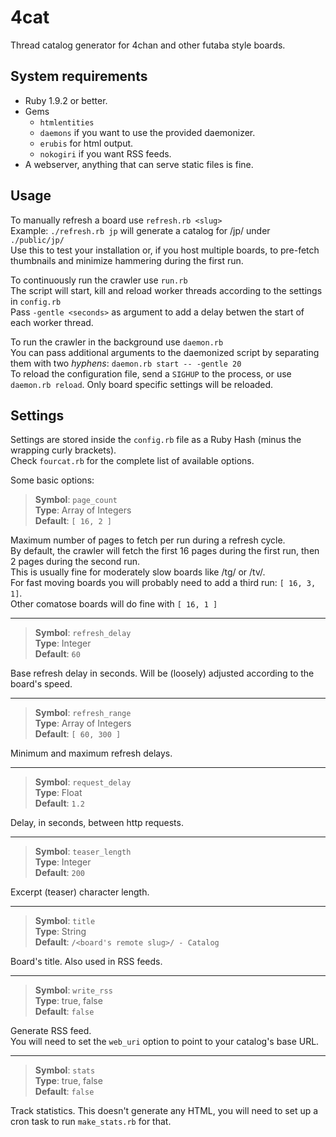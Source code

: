 # 4cat
Thread catalog generator for 4chan and other futaba style boards.

## System requirements
- Ruby 1.9.2 or better.
- Gems
  - `htmlentities`
  - `daemons` if you want to use the provided daemonizer.
  - `erubis` for html output.
  - `nokogiri` if you want RSS feeds.
- A webserver, anything that can serve static files is fine.

## Usage
To manually refresh a board use `refresh.rb <slug>`  
Example: `./refresh.rb jp` will generate a catalog for /jp/ under `./public/jp/`  
Use this to test your installation or, if you host multiple boards, to pre-fetch thumbnails and minimize hammering during the first run.

To continuously run the crawler use `run.rb`  
The script will start, kill and reload worker threads according to the settings in `config.rb`  
Pass `-gentle <seconds>` as argument to add a delay betwen the start of each worker thread.

To run the crawler in the background use `daemon.rb`  
You can pass additional arguments to the daemonized script by separating them with two *hyphens*: `daemon.rb start -- -gentle 20`  
To reload the configuration file, send a `SIGHUP` to the process, or use `daemon.rb reload`. Only board specific settings will be reloaded.

## Settings
Settings are stored inside the `config.rb` file as a Ruby Hash (minus the wrapping curly brackets).  
Check `fourcat.rb` for the complete list of available options.

Some basic options:

> **Symbol**: `page_count`  
  **Type**: Array of Integers  
  **Default**: `[ 16, 2 ]`

Maximum number of pages to fetch per run during a refresh cycle.  
By default, the crawler will fetch the first 16 pages during the first run, then 2 pages during the second run.  
This is usually fine for moderately slow boards like /tg/ or /tv/.  
For fast moving boards you will probably need to add a third run: `[ 16, 3, 1]`.  
Other comatose boards will do fine with `[ 16, 1 ]`

***

> **Symbol**: `refresh_delay`  
  **Type**: Integer  
  **Default**: `60`

Base refresh delay in seconds. Will be (loosely) adjusted according to the board's speed.

***

> **Symbol**: `refresh_range`  
  **Type**: Array of Integers  
  **Default**: `[ 60, 300 ]`

Minimum and maximum refresh delays.

***

> **Symbol**: `request_delay`  
  **Type**: Float  
  **Default**: `1.2`

Delay, in seconds, between http requests.

***

> **Symbol**: `teaser_length`  
  **Type**: Integer  
  **Default**: `200`

Excerpt (teaser) character length.

***

> **Symbol**: `title`  
  **Type**: String  
  **Default**: `/<board's remote slug>/ - Catalog`

Board's title. Also used in RSS feeds.

***

> **Symbol**: `write_rss`  
  **Type**: true, false  
  **Default**: `false`

Generate RSS feed.  
You will need to set the `web_uri` option to point to your catalog's base URL.

***

> **Symbol**: `stats`  
  **Type**: true, false  
  **Default**: `false`

Track statistics.
This doesn't generate any HTML, you will need to set up a cron task to run `make_stats.rb` for that.
